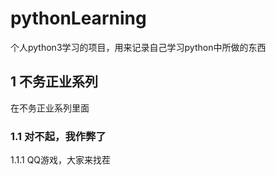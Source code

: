 # pythonLearning
个人python3学习的项目，用来记录自己学习python中所做的东西

## 1 不务正业系列
在不务正业系列里面
### 1.1 对不起，我作弊了
1.1.1 QQ游戏，大家来找茬
